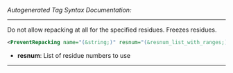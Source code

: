 <!-- THIS IS AN AUTOGENERATED FILE: Don't edit it directly, instead change the schema definition in the code itself. -->

_Autogenerated Tag Syntax Documentation:_

---
Do not allow repacking at all for the specified residues. Freezes residues.

```xml
<PreventRepacking name="(&string;)" resnum="(&resnum_list_with_ranges;)" />
```

-   **resnum**: List of residue numbers to use

---
